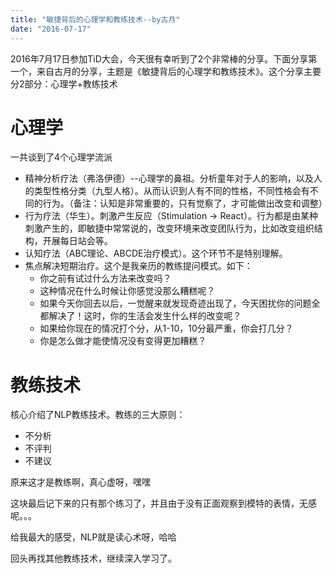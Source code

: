 ```yaml
---
title: "敏捷背后的心理学和教练技术--by古月"
date: "2016-07-17"
---
```


2016年7月17日参加TiD大会，今天很有幸听到了2个非常棒的分享。下面分享第一个，来自古月的分享，主题是《敏捷背后的心理学和教练技术》。这个分享主要分2部分：心理学+教练技术

# 心理学

一共谈到了4个心理学流派

- 精神分析疗法（弗洛伊德）--心理学的鼻祖。分析童年对于人的影响，以及人的类型性格分类（九型人格）。从而认识到人有不同的性格，不同性格会有不同的行为。（备注：认知是非常重要的，只有觉察了，才可能做出改变和调整）
- 行为疗法（华生）。刺激产生反应（Stimulation -> React）。行为都是由某种刺激产生的，即敏捷中常常说的，改变环境来改变团队行为，比如改变组织结构，开展每日站会等。
- 认知疗法（ABC理论、ABCDE治疗模式）。这个环节不是特别理解。
- 焦点解决短期治疗。这个是我亲历的教练提问模式。如下：
    - 你之前有试过什么方法来改变吗？
    - 这种情况在什么时候让你感觉没那么糟糕呢？
    - 如果今天你回去以后，一觉醒来就发现奇迹出现了，今天困扰你的问题全都解决了！这时，你的生活会发生什么样的改变呢？
    - 如果给你现在的情况打个分，从1-10，10分最严重，你会打几分？
    - 你是怎么做才能使情况没有变得更加糟糕？

# 教练技术

核心介绍了NLP教练技术。教练的三大原则：

- 不分析
- 不评判
- 不建议

原来这才是教练啊，真心虚呀，嘿嘿

这块最后记下来的只有那个练习了，并且由于没有正面观察到模特的表情，无感呢。。。

给我最大的感受，NLP就是读心术呀，哈哈

回头再找其他教练技术，继续深入学习了。
